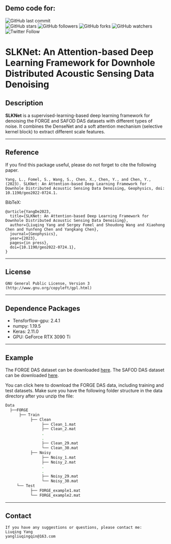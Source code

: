 ## Demo code for:


![GitHub last commit](https://img.shields.io/github/last-commit/YangLiuqing-add/SLKNet?style=plastic)    
![GitHub stars](https://img.shields.io/github/stars/YangLiuqing-add/SLKNet?style=social)
![GitHub followers](https://img.shields.io/github/followers/SLKNet?style=social)
![GitHub forks](https://img.shields.io/github/forks/YangLiuqing-add/SLKNet?style=social)
![GitHub watchers](https://img.shields.io/github/watchers/YangLiuqing-add/SLKNet?style=social)
![Twitter Follow](https://img.shields.io/twitter/follow/YangLiuqing-add?style=social)

**SLKNet: An Attention-based Deep Learning Framework for Downhole Distributed Acoustic Sensing Data Denoising**
======

## Description

**SLKNet** is a supervised-learning-based deep learning framework for denoising the FORGE and SAFOD DAS datasets with different types of noise. It combines the DenseNet and a soft attention mechanism (selective kernel block) to extract different scale features. 

------------------- 
## Reference
If you find this package useful, please do not forget to cite the following paper.

    Yang, L., Fomel, S., Wang, S., Chen, X., Chen, Y., and Chen, Y., (2023). SLKNet: An Attention-based Deep Learning Framework for Downhole Distributed Acoustic Sensing Data Denoising, Geophysics, doi: 10.1190/geo2022-0724.1.
    
BibTeX:
	
	@article{YangDe2023,
	  title={SLKNet: An Attention-based Deep Learning Framework for Downhole Distributed Acoustic Sensing Data Denoising},
	  author={Liuqing Yang and Sergey Fomel and Shoudong Wang and Xiaohong Chen and Yunfeng Chen and Yangkang Chen},
	  journal={Geophysics},
	  year={2023},
	  pages={in press},
	  doi={10.1190/geo2022-0724.1},
	}
	
-------------------   
## License
    GNU General Public License, Version 3
    (http://www.gnu.org/copyleft/gpl.html)  
  
------------------    
## Dependence Packages
* Tensforflow-gpu: 2.4.1
* numpy: 1.19.5 
* Keras: 2.11.0
* GPU: GeForce RTX 3090 Ti
-------------------   
## Example

   The FORGE DAS dataset can be downloaded [here](https://github.com/chenyk1990/dasdenoising-dataonly).
   The SAFOD DAS dataset can be downloaded [here](https://github.com/chenyk1990/dasmrrcoh-dataonly).

You can click here to download the FORGE DAS data, including training and test datasets. Make sure you have the following folder structure in the data directory after you unzip the file:

```bash
Data
  ├──FORGE
      ├── Train
           ├── Clean
                ├── Clean_1.mat
                ├── Clean_2.mat
                .
                .
                ├── Clean_29.mat
                └── Clean_30.mat
           ├── Noisy
                ├── Noisy_1.mat
                ├── Noisy_2.mat
                .
                .
                ├── Noisy_29.mat
                └── Noisy_30.mat
     └── Test
           ├── FORGE_example1.mat
           └── FORGE_example2.mat
```
-------------------   
## Contact
    If you have any suggestions or questions, please contact me:
    Liuqing Yang 
    yangliuqingqin@163.com
  
  
  
  
  
